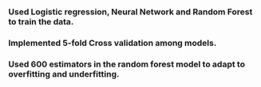 ### Used Logistic regression, Neural Network and Random Forest to train the data. 
### Implemented 5-fold Cross validation among models.
### Used 600 estimators in the random forest model to adapt to overfitting and underfitting.
